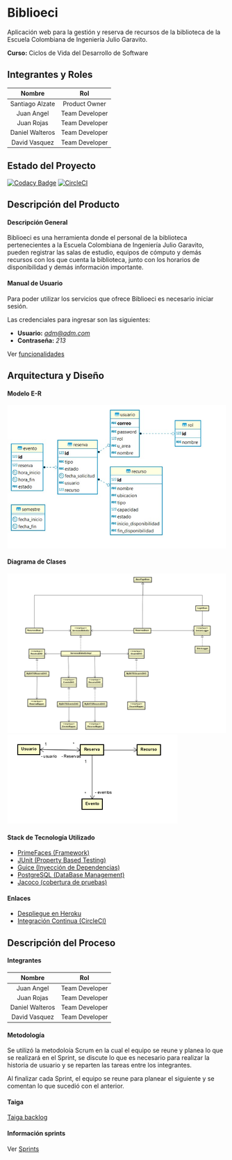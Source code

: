 # Biblioeci

Aplicación web para la gestión y reserva de recursos de la biblioteca de la Escuela Colombiana de Ingeniería Julio Garavito.

**Curso:** Ciclos de Vida del Desarrollo de Software

## Integrantes y Roles

|     Nombre    |     Rol         |
|:--------------:|:-------------: |
|Santiago Alzate|Product Owner    |
|Juan Angel |Team Developer       |
|Juan Rojas |Team Developer       |
|Daniel Walteros |Team Developer  |
|David Vasquez |Team Developer    |



## Estado del Proyecto

[![Codacy Badge](https://api.codacy.com/project/badge/Grade/18f5757fdb6e4b41a0e297e42438781e)](https://www.codacy.com/manual/Silenrate/Biblioeci?utm_source=github.com&amp;utm_medium=referral&amp;utm_content=CVDSTEAM-ERROR-404/Biblioeci&amp;utm_campaign=Badge_Grade)
[![CircleCI](https://circleci.com/gh/CVDSTEAM-ERROR-404/Biblioeci.svg?style=svg)](https://circleci.com/gh/CVDSTEAM-ERROR-404/Biblioeci)

## Descripción del Producto

#### Descripción General
Biblioeci es una herramienta donde el personal de la biblioteca pertenecientes a la Escuela Colombiana de Ingeniería Julio Garavito, pueden registrar las salas de estudio, equipos de cómputo y demás recursos con los que cuenta la biblioteca, junto con los horarios de disponibilidad y demás información importante.

#### Manual de Usuario

Para poder utilizar los servicios que ofrece Biblioeci es necesario iniciar sesión.

Las credenciales para ingresar son las siguientes:

+ **Usuario:** *adm@adm.com*
+ **Contraseña:** *213*

Ver [funcionalidades](resources/md/manual.md)

## Arquitectura y Diseño

#### Modelo E-R
![](resources/modelos/er.jpg)
#### Diagrama de Clases
![](resources/modelos/clases.png)
![](resources/modelos/enti.png)

#### Stack de Tecnología Utilizado

   * [PrimeFaces (Framework)](https://www.primefaces.org/)
   * [JUnit (Property Based Testing)](https://junit.org/junit5/)
   * [Guice (Inyección de Dependencias)](https://github.com/google/guice)
   * [PostgreSQL (DataBase Management)](https://www.postgresql.org)
   * [Jacoco (cobertura de pruebas)](https://www.jacoco.org/)

#### Enlaces

+ [Despliegue en Heroku](https://biblioeci-cvds2019.herokuapp.com/)
+ [Integración Continua (CircleCI)](https://circleci.com/gh/CVDSTEAM-ERROR-404)

## Descripción del Proceso
#### Integrantes

|     Nombre    |     Rol         |
|:--------------:|:-------------: |
|Juan Angel |Team Developer       |
|Juan Rojas |Team Developer       |
|Daniel Walteros |Team Developer  |
|David Vasquez |Team Developer    |

#### Metodología
Se utilizó la metodoloía Scrum en la cual el equipo se reune y planea lo que se realizará en el Sprint, se discute lo que es necesario para realizar la historia de usuario y se reparten las tareas entre los integrantes.
 
 Al finalizar cada Sprint, el equipo se reune para planear el siguiente y se comentan lo que sucedió con el anterior.
 
 #### Taiga
 
 [Taiga backlog](https://tree.taiga.io/project/jcro15-gestion-de-recursos-biblioteca/backlog)
 #### Información sprints
 
 Ver [Sprints](resources/md/Sprints.md)
